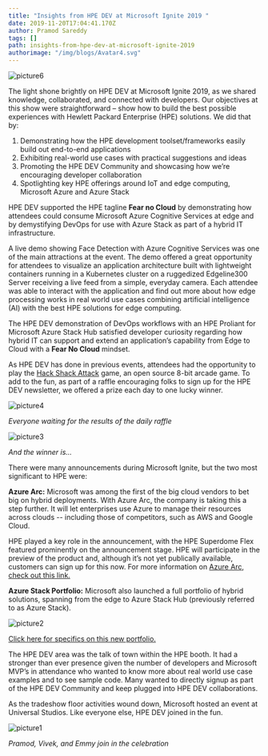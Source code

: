 ```yaml
---
title: "Insights from HPE DEV at Microsoft Ignite 2019 "
date: 2019-11-20T17:04:41.170Z
author: Pramod Sareddy 
tags: []
path: insights-from-hpe-dev-at-microsoft-ignite-2019
authorimage: "/img/blogs/Avatar4.svg"
---
```

![picture6](https://hpe-developer-portal.s3.amazonaws.com/uploads/media/2019/10/picture6-1574269899492.png)

The light shone brightly on HPE DEV at Microsoft Ignite 2019, as we shared knowledge, collaborated, and connected with developers. Our objectives at this show were straightforward – show how to build the best possible experiences with Hewlett Packard Enterprise (HPE) solutions. We did that by:

1. Demonstrating how the HPE development toolset/frameworks easily build out end-to-end applications 
2. Exhibiting real-world use cases with practical suggestions and ideas 
3. Promoting the HPE DEV Community and showcasing how we’re encouraging developer collaboration
4. Spotlighting key HPE offerings around IoT and edge computing, Microsoft Azure and Azure Stack 

HPE DEV supported the HPE tagline __Fear no Cloud__ by demonstrating how attendees could consume Microsoft Azure Cognitive Services at edge and by demystifying DevOps for use with Azure Stack as part of a hybrid IT infrastructure.

A live demo showing Face Detection with Azure Cognitive Services was one of the main attractions at the event. The demo offered a great opportunity for attendees to visualize an application architecture built with lightweight containers running in a Kubernetes cluster on a ruggedized Edgeline300 Server receiving a live feed from a simple, everyday camera. Each attendee was able to interact with the application and find out more about how edge processing works in real world use cases combining artificial intelligence (AI) with the best HPE solutions for edge computing.

The HPE DEV demonstration of DevOps workflows with an HPE Proliant for Microsoft Azure Stack Hub satisfied developer curiosity regarding how hybrid IT can support and extend an application’s capability from Edge to Cloud with a __Fear No Cloud__ mindset.

As HPE DEV has done in previous events, attendees had the opportunity to play the [Hack Shack Attack](https://github.com/HewlettPackard/hpe-hack-shack-attack) game, an open source 8-bit arcade game. To add to the fun, as part of a raffle encouraging folks to sign up for the HPE DEV newsletter, we offered a prize each day to one lucky winner.



![picture4](https://hpe-developer-portal.s3.amazonaws.com/uploads/media/2019/10/picture4-1574269876302.png)

*Everyone waiting for the results of the daily raffle*

![picture3](https://hpe-developer-portal.s3.amazonaws.com/uploads/media/2019/10/picture3-1574269854835.png)

*And the winner is…*

There were many announcements during Microsoft Ignite, but the two most significant to HPE were:

__Azure Arc:__ Microsoft was among the first of the big cloud vendors to bet big on hybrid deployments. With Azure Arc, the company is taking this a step further. It will let enterprises use Azure to manage their resources across clouds -- including those of competitors, such as AWS and Google Cloud. 

HPE played a key role in the announcement, with the HPE Superdome Flex featured prominently on the announcement stage. HPE will participate in the preview of the product and, although it’s not yet publically available, customers can sign up for this now. For more information on [Azure Arc, check out this link.](https://azure.microsoft.com/en-us/blog/azure-arc-extending-azure-management-to-any-infrastructure/?ActivityID=NA&AssetID=NA&elq2=~~eloqua..type--emailfield..syntax--recipientid..encodeFor--url~~)

__Azure Stack Portfolio:__
Microsoft also launched a full portfolio of hybrid solutions, spanning from the edge to Azure Stack Hub (previously referred to as Azure Stack).


![picture2](https://hpe-developer-portal.s3.amazonaws.com/uploads/media/2019/10/picture2-1574269831398.png)

[Click here for specifics on this new portfolio.](https://azure.microsoft.com/en-us/blog/expanding-the-azure-stack-portfolio-to-run-hybrid-applications-across-the-cloud-datacenter-and-the-edge/?ActivityID=NA&AssetID=NA&elq2=~~eloqua..type--emailfield..syntax--recipientid..encodeFor--url~~)

The HPE DEV area was the talk of town within the HPE booth. It had a stronger than ever presence given the number of developers and Microsoft MVP’s in attendance who wanted to know more about real world use case examples and to see sample code. Many wanted to directly signup as part of the HPE DEV Community and keep plugged into HPE DEV collaborations.

As the tradeshow floor activities wound down, Microsoft hosted an event at Universal Studios. Like everyone else, HPE DEV joined in the fun. 


![picture1](https://hpe-developer-portal.s3.amazonaws.com/uploads/media/2019/10/picture1-1574269799671.png)

*Pramod, Vivek, and Emmy join in the celebration*

